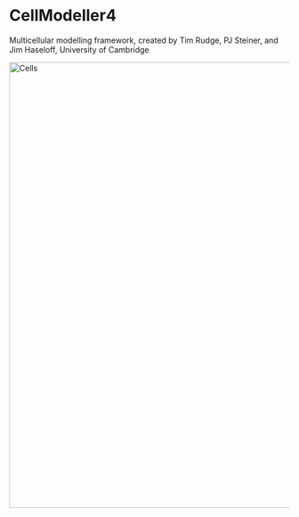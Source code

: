 CellModeller4
=============
Multicellular modelling framework, created by Tim Rudge, PJ Steiner, and Jim Haseloff, University of Cambridge

<img src="https://github.com/HaseloffLab/CellModeller4/blob/gh-pages/OtherImages/boundary.png" alt="Cells" width="800px"/>
